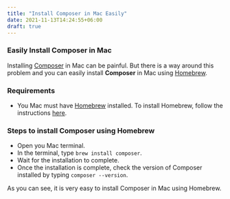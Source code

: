 ```yaml
---
title: "Install Composer in Mac Easily"
date: 2021-11-13T14:24:55+06:00
draft: true
---
```


### Easily Install Composer in Mac
Installing [Composer](https://getcomposer.org/) in Mac can be painful. But there is a way around this problem and you can easily install **Composer** in Mac using [Homebrew](https://brew.sh/).

### Requirements
- You Mac must have [Homebrew](https://brew.sh/) installed. To install Homebrew, follow the instructions [here](https://brew.sh/).

### Steps to install Composer using Homebrew
- Open you Mac terminal.
- In the terminal, type `brew install composer`.
- Wait for the installation to complete.
- Once the installation is complete, check the version of Composer installed by typing `composer --version`.

As you can see, it is very easy to install Composer in Mac using Homebrew.
